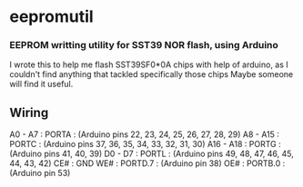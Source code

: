# eepromutil
### EEPROM writting utility for SST39 NOR flash, using Arduino

I wrote this to help me flash SST39SF0*0A chips with help of arduino, as I couldn't find anything that tackled specifically those chips
Maybe someone will find it useful. 

## Wiring

  A0  - A7  : PORTA   : (Arduino pins 22, 23, 24, 25, 26, 27, 28, 29)
  A8  - A15 : PORTC   : (Arduino pins 37, 36, 35, 34, 33, 32, 31, 30)
  A16 - A18 : PORTG   : (Arduino pins 41, 40, 39)
  D0  - D7  : PORTL   : (Arduino pins 49, 48, 47, 46, 45, 44, 43, 42)
  CE#       : GND
  WE#       : PORTD.7 : (Arduino pin 38)
  OE#       : PORTB.0 : (Arduino pin 53)



